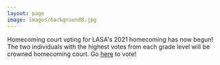 ```yaml
---
layout: page
image: images/background8.jpg
---
```

Homecoming court voting for LASA's 2021 homecoming has now begun! The two individuals with the highest votes from each grade level will be crowned homecoming court. Go [here](https://forms.gle/K3ABEkCVASj6P171A) to vote!